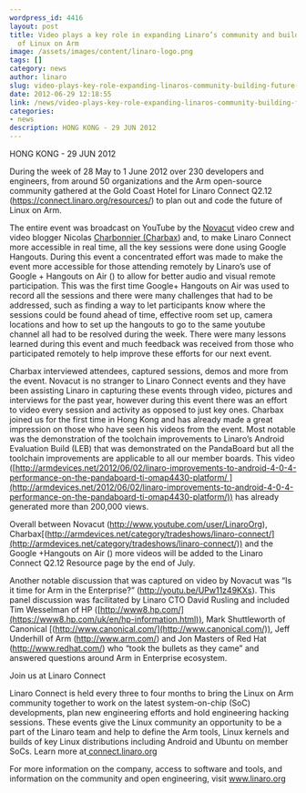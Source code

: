 ```yaml
---
wordpress_id: 4416
layout: post
title: Video plays a key role in expanding Linaro’s community and building the future
  of Linux on Arm
image: /assets/images/content/linaro-logo.png
tags: []
category: news
author: linaro
slug: video-plays-key-role-expanding-linaros-community-building-future-linux-arm
date: 2012-06-29 12:18:55
link: /news/video-plays-key-role-expanding-linaros-community-building-future-linux-arm/
categories:
- news
description: HONG KONG - 29 JUN 2012
---
```


HONG KONG - 29 JUN 2012

During the week of 28 May to 1 June 2012 over 230 developers and engineers, from around 50 organizations and the Arm open-source community gathered at the Gold Coast Hotel for Linaro Connect Q2.12 (<https://connect.linaro.org/resources/>) to plan out and code the future of Linux on Arm.

The entire event was broadcast on YouTube by the [Novacut](https://launchpad.net/novacut) video crew and video blogger Nicolas [Charbonnier (Charbax](http://armdevices.net/category/tradeshows/linaro-connect/)) and, to make Linaro Connect more accessible in real time, all the key sessions were done using Google Hangouts. During this event a concentrated effort was made to make the event more accessible for those attending remotely by Linaro’s use of Google + Hangouts on Air () to allow for better audio and visual remote participation. This was the first time Google+ Hangouts on Air was used to record all the sessions and there were many challenges that had to be addressed, such as finding a way to let participants know where the sessions could be found ahead of time, effective room set up, camera locations and how to set up the hangouts to go to the same youtube channel all had to be resolved during the week. There were many lessons learned during this event and much feedback was received from those who participated remotely to help improve these efforts for our next event.

Charbax interviewed attendees, captured sessions, demos and more from the event. Novacut is no stranger to Linaro Connect events and they have been assisting Linaro in capturing these events through video, pictures and interviews for the past year, however during this event there was an effort to video every session and activity as opposed to just key ones. Charbax joined us for the first time in Hong Kong and has already made a great impression on those who have seen his videos from the event. Most notable was the demonstration of the toolchain improvements to Linaro’s Android Evaluation Build (LEB) that was demonstrated on the PandaBoard but all the toolchain improvements are applicable to all our member boards. This video ([http://armdevices.net/2012/06/02/linaro-improvements-to-android-4-0-4-performance-on-the-pandaboard-ti-omap4430-platform/ ](http://armdevices.net/2012/06/02/linaro-improvements-to-android-4-0-4-performance-on-the-pandaboard-ti-omap4430-platform/)) has already generated more than 200,000 views.

Overall between Novacut (<http://www.youtube.com/user/LinaroOrg>), Charbax[(http://armdevices.net/category/tradeshows/linaro-connect/](http://armdevices.net/category/tradeshows/linaro-connect/)) and the Google +Hangouts on Air ([]()) more videos will be added to the Linaro Connect Q2.12 Resource page by the end of July.

Another notable discussion that was captured on video by Novacut was “Is it time for Arm in the Enterprise?” (<http://youtu.be/UPw11z49KXs>). This panel discussion was facilitated by Linaro CTO David Rusling and included Tim Wesselman of HP ([http://www8.hp.com/](https://www8.hp.com/uk/en/hp-information.html)), Mark Shuttleworth of Canonical [(http://www.canonical.com/](http://www.canonical.com/)), Jeff Underhill of Arm (<http://www.arm.com/>) and Jon Masters of Red Hat (<http://www.redhat.com/>) who “took the bullets as they came” and answered questions around Arm in Enterprise ecosystem.

Join us at Linaro Connect

Linaro Connect is held every three to four months to bring the Linux on Arm community together to work on the latest system-on-chip (SoC) developments, plan new engineering efforts and hold engineering hacking sessions. These events give the Linux community an opportunity to be a part of the Linaro team and help to define the Arm tools, Linux kernels and builds of key Linux distributions including Android and Ubuntu on member SoCs. Learn more at[ connect.linaro.org](https://connect.linaro.org/)

For more information on the company, access to software and tools, and information on the community and open engineering, visit www.linaro.org